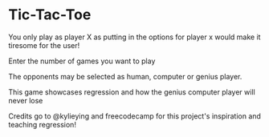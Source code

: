 # Tic-Tac-Toe

You only play as player X as putting in the options for player x would make it tiresome for the user!

Enter the number of games you want to play

The opponents may be selected as human, computer or genius player.

This game showcases regression and how the genius computer player will never lose

Credits go to @kylieying and freecodecamp for this project's inspiration and teaching regression!
